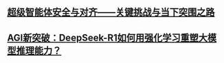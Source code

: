 ## [超级智能体安全与对齐——关键挑战与当下突围之路](https://zhuanlan.zhihu.com/p/26392188701)

## [AGI新突破：DeepSeek-R1如何用强化学习重塑大模型推理能力？](https://zhuanlan.zhihu.com/p/25531144525)

